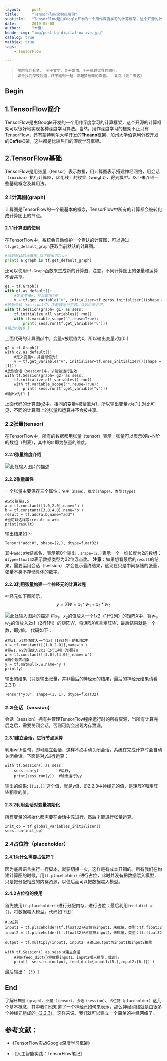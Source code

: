```yaml
---
layout:     post
title:      "TensorFlow之初见端倪"
subtitle:   "TensorFlow是由Google开发的一个用作深度学习的计算框架，这个开源的计算框架可以很好地实现各种深度学习算法。"
date:       2019-05-08
author:     "木夏"
header-img: "img/post-bg-digital-native.jpg"
catalog: true
mathjax: true
tags:
    - TensorFlow

---
```


>`那时我们有梦， 关于文学、关于爱情、关于穿越世界的旅行。`<br/>`如今我们深夜饮酒，杯子碰到一起，都是梦破碎的声音。——北岛《波兰来客》`

## Begin
## 1.TensorFlow简介
TensorFlow是由Google开发的一个用作深度学习的计算框架，这个开源的计算框架可以很好地实现各种深度学习算法。当然，用作深度学习的框架不止只有TensorFlow，还有蒙特利尔大学开发的**Theano**框架、加州大学伯克利分校开发的**Caffe**框架，这些都是比较热门的深度学习框架。

## 2.TensorFlow基础
TensorFlow是用张量（tensor）表示数据，用计算图表示搭建神经网络，用会话（session）执行计算图，优化线上的权重（weight），得到模型。以下来介绍一些基础概念及其用法。
### 2.1计算图(graph)
计算图是TensorFlow的一个最基本的概念，TensorFlow中所有的计算都会被转化成计算图上的节点。
#### 2.1.1计算图的使用
在TensorFlow中，系统会自动维护一个默认的计算图，可以通过`tf.get_default_graph`获取当前默认的计算图。
```python
#当前默认的计算图,以下输出为True
print( a.graph is tf.get_default_graph)
```
还可以使用`tf.Graph`函数来生成新的计算图，注意，不同计算图上的张量和运算不会共享。
```python
g1 = tf.Graph()
with g1.as_default():
    #定义变量v，并且赋值为0
    v = tf.get_variable("v", initializer=tf.zeros_initializer()(shape =[1]))
#放到会话（session)中，才能被运行生效。会话后面会讲。
with tf.Session(graph= g1) as sess:
    tf.initialize_all_variables().run()
    with tf.variable_scope("",reuse=True):
        print( sess.run(tf.get_variable("v")))
#输出v为[0.]
```
上面代码的计算图g1中，变量`v`被赋值为0，所以输出变量`v`为[0.]
```
g2 = tf.Graph()
with g2.as_default():
    #定义变量v，并且赋值为1
    v = tf.get_variable("v", initializer=tf.ones_initializer()(shape =[1]))
#放到会话（session)中，才能被运行生效
with tf.Session(graph= g2) as sess:
    tf.initialize_all_variables().run()
    with tf.variable_scope("",reuse=True):
        print( sess.run(tf.get_variable("v")))
#输出v为[1.]
```
上面代码的计算图g2中，相同的变量`v`被赋值为1，所以输出变量`v`为[1.].对比可见，不同的计算图上的张量和运算并不会被共享。
### 2.2张量(tensor)
在TensorFlow中，所有的数据都用张量（tensor）表示。张量可以表示0阶~N阶的数组（列表），其中的`阶`即为张量的维度。
#### 2.2.1张量维度介绍
![此处输入图片的描述][2]
#### 2.2.2张量属性
一个张量主要保存三个属性：`名字（name）`、`维度(shape）`、`类型(type)`
```
#定义张量a,b
a = tf.constant([1.0,2.0],name='a')
b = tf.constant([3.0,4.0],name='b')
result = tf.add(a,b,name="add")
#也可以这样写:result = a+b
print(result)
```
输出结果如下:
```
Tensor("add:0", shape=(2,), dtype=float32)
```
其中`add:0`为结点名，表示第0个输出；`shape=(2,)`表示一个一维长度为2的数组；`dtype=float32`表示数据类型为32位浮点数。
**注意**：如果想看最后的`result`的结果，需要运用会话（session）,才会显示最终结果，这现在只是中间存储的张量，张量本身不存储具体的数字。
#### 2.2.3利用张量构建一个神经元的计算过程
神经元如下图所示，$$y=XW=x_1*w_1+x_2*w_2$$

![此处输入图片的描述][1]
将$x_1、x_2$的值放入一个1x2（1行2列）的矩阵$X$中，将$w_1、w_2$的值放入2x1（2行1列）的矩阵$W$，将矩阵$X$点乘矩阵$W$，最后结果就是一个数，即$y$值。
代码如下：
```
#将x1、x2的值放入一个1x2（1行2列）的矩阵X中
x = tf.constant([[1.0,2.0]],name='x')
#将w1、w2的值放入2x1（2行1列）的矩阵W
w = tf.constant([[3.0],[4.0]],name='w')
#两个矩阵相乘  
y = tf.matmul(x,w,name='y')
print(y)
```
输出的结果（只是输出张量，并非最后的神经元的结果，最后的神经元结果请看2.3.1）:
```
Tensor("y:0", shape=(1, 1), dtype=float32)
```
### 2.3会话（session)
会话（session）拥有并管理TensorFlow程序运行时的所有资源，当所有计算完后之后，需要关闭会话，否则可能会出现内存泄漏。
#### 2.3.1建立会话，进行节点运算
利用with语句，即可建立会话，这样不必手动关闭会话，系统在完成计算时会自动关闭会话。下面是对$y$进行运算：
```
with tf.Session() as sess:
    sess.run(y)         #运行y
    print(sess.run(y))  #输出运行的y  
```
输出的结果:
`[[11.]]`
这个值，就是$y$值，即2.2.3中神经元的值，是矩阵$X$和矩阵$W$相乘的值。
#### 2.3.2利用会话对变量初始化
所有变量的初始化都需要在会话中先进行，然后才能进行张量运算。
```
init_op = tf.global_variables_initializer()
sess.run(init_op) 
```
### 2.4占位符（placeholder）
#### 2.4.1为什么需要占位符？
因为底层语言执行一行脚本，就要切换一次，这样是有成本开销的。所有我们在构建计算图的时候，用`tf.placeholder()`进行占位，此时并没有把数据喂入模型，只是把分配相应的内存资源，以便后面可以把数据喂入模型。
#### 2.4.2占位符的使用
首先使用`tf.placeholder()`进行分配内存，进行占位；最后利用`feed_dict = {}`，将数据喂入模型。代码如下图：
```
#占位符
input1 = tf.placeholder(tf.float32)#占位符input1，未赋值，类型：tf.float32
input2 = tf.placeholder(tf.float32)#占位符input2，未赋值，类型：tf.float32

output = tf.multiply(input1, input2) #输出output为input1和input2相乘

with tf.Session() as sess:#建立会话
    #利用feed_dict{}将数据input1，input2喂入模型，载运行
    print(  sess.run(output, feed_dict={input1:[5.],input2:[6.]}) )
```
最后输出：
`[30.]`

## End
了解`计算图（graph）`、`张量（tensor）`、`会话（session）`、`占位符（placeholder）`这几个基本概念，其中我们也知道了一个神经元如何来表示，那么神经网络就是由很多个神经元组成的[（2.2.3）](#223-利用张量构建一个神经元的计算过程)，这样来说，我们就可以建立一个简单的神经网络了。


## 参考文献：
- 《TensorFlow实战Google深度学习框架》
- 《人工智能实践：TensorFlow笔记》





  [1]: https://s2.ax1x.com/2019/05/07/EyYtwn.png
  [2]: https://s2.ax1x.com/2019/05/08/E6LuoF.png

